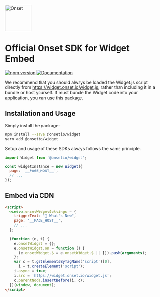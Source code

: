 <a href="https://www.onset.io/?utm_source=github&utm_medium=logo" target="_blank">
  <img src="https://www.onset.io/logo.png" alt="Onset" height="84">
</a>

# Official Onset SDK for Widget Embed

[![npm version](https://img.shields.io/npm/v/@onsetio/widget.svg)](https://www.npmjs.com/package/@onsetio/widget)
[![Documentation](https://img.shields.io/badge/documentation-onset.io-green.svg)](https://docs.onset.io/developers/webhooks)

We recommend that you should always be loaded the Widget.js script directly from https://widget.onset.io/widget.js, rather than including it in a bundle or host yourself. If must bundle the Widget code into your application, you can use this package.

## Installation and Usage

Simply install the package:

```bash
npm install --save @onsetio/widget
yarn add @onsetio/widget
```

Setup and usage of these SDKs always follows the same principle.

```js
import Widget from '@onsetio/widget';

const widgetInstance = new Widget({
  page: '__PAGE_HOST__',
  // ...
});
```

## Embed via CDN

```html
<script>
  window.onsetWidgetSettings = {
    triggerText: "🔔 What's New",
    page: '__PAGE_HOST__',
    // ...
  };

  (function (e, t) {
    e.onsetWidget = {};
    e.onsetWidget.on = function () {
      (e.onsetWidget.$ = e.onsetWidget.$ || []).push(arguments);
    };
    var c = t.getElementsByTagName('script')[0],
      i = t.createElement('script');
    i.async = true;
    i.src = 'https://widget.onset.io/widget.js';
    c.parentNode.insertBefore(i, c);
  })(window, document);
</script>
```
